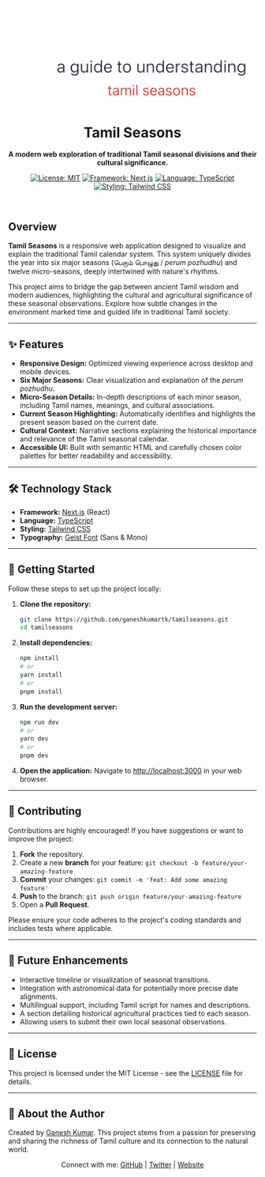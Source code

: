 <div align="center">
  <img src="public/card.png" alt="Tamil Seasons Project Banner" width="700"/>

  <h1>Tamil Seasons</h1>

  <p>
    <strong>A modern web exploration of traditional Tamil seasonal divisions and their cultural significance.</strong>
  </p>

  <p>
    <a href="https://github.com/ganeshkumartk/tamilseasons/blob/main/LICENSE"><img src="https://img.shields.io/badge/License-MIT-yellow.svg" alt="License: MIT"></a>
    <a href="https://nextjs.org/"><img src="https://img.shields.io/badge/Framework-Next.js-black?logo=next.js" alt="Framework: Next.js"></a>
    <a href="https://www.typescriptlang.org/"><img src="https://img.shields.io/badge/Language-TypeScript-blue?logo=typescript" alt="Language: TypeScript"></a>
    <a href="https://tailwindcss.com/"><img src="https://img.shields.io/badge/Styling-Tailwind_CSS-38B2AC?logo=tailwind-css" alt="Styling: Tailwind CSS"></a>
    <!-- Add build status badge once CI/CD is set up -->
    <!-- <a href="#"><img src="https://img.shields.io/github/actions/workflow/status/ganeshkumartk/tamilseasons/YOUR_WORKFLOW_FILE.yml?branch=main" alt="Build Status"></a> -->
  </p>

  <br/>
</div>

## Overview

**Tamil Seasons** is a responsive web application designed to visualize and explain the traditional Tamil calendar system. This system uniquely divides the year into six major seasons (பெரும் பொழுது / *perum pozhudhu*) and twelve micro-seasons, deeply intertwined with nature's rhythms.

This project aims to bridge the gap between ancient Tamil wisdom and modern audiences, highlighting the cultural and agricultural significance of these seasonal observations. Explore how subtle changes in the environment marked time and guided life in traditional Tamil society.

---

## ✨ Features

*   **Responsive Design:** Optimized viewing experience across desktop and mobile devices.
*   **Six Major Seasons:** Clear visualization and explanation of the *perum pozhudhu*.
*   **Micro-Season Details:** In-depth descriptions of each minor season, including Tamil names, meanings, and cultural associations.
*   **Current Season Highlighting:** Automatically identifies and highlights the present season based on the current date.
*   **Cultural Context:** Narrative sections explaining the historical importance and relevance of the Tamil seasonal calendar.
*   **Accessible UI:** Built with semantic HTML and carefully chosen color palettes for better readability and accessibility.

---

## 🛠️ Technology Stack

*   **Framework:** [Next.js](https://nextjs.org/) (React)
*   **Language:** [TypeScript](https://www.typescriptlang.org/)
*   **Styling:** [Tailwind CSS](https://tailwindcss.com/)
*   **Typography:** [Geist Font](https://vercel.com/font) (Sans & Mono)

---

## 🚀 Getting Started

Follow these steps to set up the project locally:

1.  **Clone the repository:**
    ```bash
    git clone https://github.com/ganeshkumartk/tamilseasons.git
    cd tamilseasons
    ```

2.  **Install dependencies:**
    ```bash
    npm install
    # or
    yarn install
    # or
    pnpm install
    ```

3.  **Run the development server:**
    ```bash
    npm run dev
    # or
    yarn dev
    # or
    pnpm dev
    ```

4.  **Open the application:**
    Navigate to [http://localhost:3000](http://localhost:3000) in your web browser.

---

## 🤝 Contributing

Contributions are highly encouraged! If you have suggestions or want to improve the project:

1.  **Fork** the repository.
2.  Create a new **branch** for your feature: `git checkout -b feature/your-amazing-feature`
3.  **Commit** your changes: `git commit -m 'feat: Add some amazing feature'`
4.  **Push** to the branch: `git push origin feature/your-amazing-feature`
5.  Open a **Pull Request**.

Please ensure your code adheres to the project's coding standards and includes tests where applicable.

---

## 🔮 Future Enhancements

*   Interactive timeline or visualization of seasonal transitions.
*   Integration with astronomical data for potentially more precise date alignments.
*   Multilingual support, including Tamil script for names and descriptions.
*   A section detailing historical agricultural practices tied to each season.
*   Allowing users to submit their own local seasonal observations.

---

## 📜 License

This project is licensed under the MIT License - see the [LICENSE](LICENSE) file for details.

---

## 👤 About the Author

Created by [Ganesh Kumar](https://gktk.us). This project stems from a passion for preserving and sharing the richness of Tamil culture and its connection to the natural world.

<div align="center">
  Connect with me:
  <a href="https://github.com/ganeshkumartk" target="_blank">GitHub</a> |
  <a href="https://twitter.com/gaaneshaha" target="_blank">Twitter</a> |
  <a href="https://gktk.us" target="_blank">Website</a>
</div>